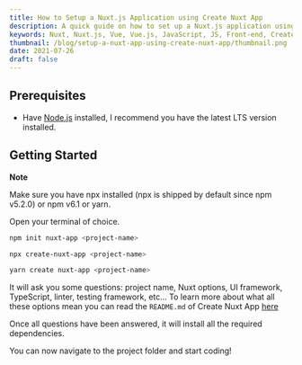 ```yaml
---
title: How to Setup a Nuxt.js Application using Create Nuxt App
description: A quick guide on how to set up a Nuxt.js application using Create Nuxt App.
keywords: Nuxt, Nuxt.js, Vue, Vue.js, JavaScript, JS, Front-end, Create Nuxt App, Node, Node.js
thumbnail: /blog/setup-a-nuxt-app-using-create-nuxt-app/thumbnail.png
date: 2021-07-26
draft: false
---
```


## Prerequisites

- Have [Node.js](https://nodejs.org/en/) installed, I recommend you have the latest LTS version installed.

## Getting Started

<alert>

**Note**

Make sure you have npx installed (npx is shipped by default since npm v5.2.0) or npm v6.1 or yarn.

</alert>

Open your terminal of choice.

<client-only>
<code-group>
  <code-block label="NPM" active>
  
  ```bash
  npm init nuxt-app <project-name>
  ```

  </code-block>
  <code-block label="NPX">
  
  ```bash
  npx create-nuxt-app <project-name>
  ```

  </code-block>
  <code-block label="Yarn">
  
  ```bash
  yarn create nuxt-app <project-name>
  ```

  </code-block>
</code-group>
</client-only>

It will ask you some questions: project name, Nuxt options, UI framework, TypeScript, linter, testing framework, etc... To learn more about what all these options mean you can read the `README.md` of Create Nuxt App [here](https://github.com/nuxt/create-nuxt-app)

Once all questions have been answered, it will install all the required dependencies.

You can now navigate to the project folder and start coding!